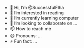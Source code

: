 - 👋 Hi, I’m @SuccessfulElha
- 👀 I’m interested in reading 
- 🌱 I’m currently learning computer 
- 💞️ I’m looking to collaborate on ...
- 📫 How to reach me 
- 😄 Pronouns: ...
- ⚡ Fun fact: ...

<!---
SuccessfulElha/SuccessfulElha is a ✨ special ✨ repository because its `README.md` (this file) appears on your GitHub profile.
You can click the Preview link to take a look at your changes.
--->
